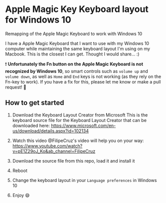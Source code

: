 # Apple Magic Key Keyboard layout for Windows 10
Remapping of the Apple Magic Keyboard to work with Windows 10

I have a Apple Magic Keyboard that I want to use with my Windows 10 computer while maintaining the same keyboard layout I'm using on my Macbook. This is the closest I can get. Thought I would share... :) 

:exclamation:
**Unfortunately the Fn button on the Apple Magic Keyboard is not recognized by Windows 10**, so smart controls such as `volume up` and `volume down`, as well as `Home` and `End` keys is not working (as they rely on the Fn-key to work). If you have a fix for this, please let me know or make a pull request! :pray:  

## How to get started

1) Download the Keyboard Layout Creator from Microsoft
This is the keyboard source file for the Keyboard Layout Creator that can be downloaded here:
https://www.microsoft.com/en-us/download/details.aspx?id=102134

2) Watch this video
@FilipeCruz's video will help you on your way:
https://www.youtube.com/watch?v=pE1Z29oJ_Ko&ab_channel=FilipeCruz

3) Download the source file from this repo, load it and install it

4) Reboot

5) Change the keyboard layout in your `Language preferences` in Windows 10

6) Enjoy :smile: 
